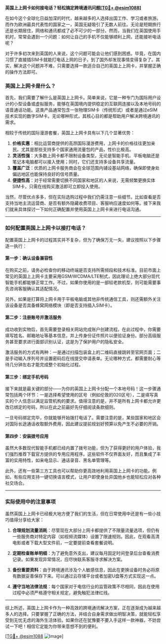 **英国上上网卡如何接电话？轻松搞定跨境通讯问题[[TG💪+ @esim1088](https://t.me/s/esim1088)]**

在如今这个全球化日益加深的时代，越来越多的人选择出国工作、学习或者旅游。而作为欧洲最具代表性的国家之一，英国无疑吸引了无数人前往。无论是短期旅行还是长期居住，网络和通讯都成了必不可少的一部分。然而，当我们在英国使用手机时，常常会遇到一个问题：如何让自己的手机不仅能够顺利上网，还能接听电话呢？

对于许多初次来到英国的人来说，这个问题可能会让他们感到困惑。毕竟，在国内习惯了直接插SIM卡就能打电话上网的日子，到了国外却发现事情变得复杂了。其实，解决这个问题并不难，只需要选择一款适合自己的英国上上网卡，并掌握正确的操作方法即可。

### 英国上上网卡是什么？

首先，我们需要了解什么是英国上上网卡。简单来说，它是一种专门为国际用户设计的小型设备或虚拟服务，能够在英国境内提供稳定的互联网连接以及本地号码的语音通话功能。这类产品通常包含一张物理SIM卡（传统形式）或者是通过eSIM技术实现的数字SIM卡。无论哪种形式，其核心目的都是帮助用户解决跨境通讯的需求。

相较于传统的国际漫游套餐，英国上上网卡具有以下几个显著优势：

1. **价格实惠**：相比运营商提供的高昂国际漫游费用，上网卡的价格往往更加亲民。尤其是那些支持多个国家通用流量包的产品，性价比极高。
2. **灵活性强**：大多数上网卡都不限制设备类型，无论是智能手机、平板电脑还是笔记本电脑都可以接入使用；同时，它们还支持多设备共享流量。
3. **覆盖广泛**：优质的上网卡服务商会在全球范围内铺设基站网络，确保即使身处偏远地区也能保持良好的信号质量。
4. **便捷性高**：对于经常需要切换不同国家和地区的人来说，无需频繁更换实体SIM卡，只需在线购买激活即可立即投入使用。

当然，尽管优点多多，但在实际选购过程中我们仍需注意一些细节。比如查看是否支持当地主流运营商、是否有额外隐藏收费项目、客服响应速度如何等。接下来我们就来具体探讨一下如何正确配置并使用英国上上网卡来进行电话沟通。

---

### 如何配置英国上上网卡以接打电话？

配置英国上上网卡的过程其实并不复杂，但为了确保万无一失，建议按照以下步骤逐一执行：

#### 第一步：确认设备兼容性

在购买之前，请务必检查你的移动终端是否支持所需频段和技术标准。目前市面上常见的英国上上网卡主要采用GSM/WCDMA/LTE制式，因此理论上绝大部分现代智能手机都能够正常工作。不过，如果你使用的是一部较老款机型，则可能需要事先咨询客服确认其适配情况。

另外，如果是打算将上网卡用于平板电脑或其他非传统通信工具，则还需额外关注该设备是否具备蜂窝网络模块（即是否支持插入SIM卡）。

#### 第二步：注册账号并激活服务

成功收到实物后，首先需要登录相关网站完成账户创建流程。在此过程中，你需要填写姓名、邮箱地址等基本信息，并上传身份证件照片以便验证身份。部分高级服务甚至要求进行面部识别认证，这是为了保护用户的隐私安全。

激活服务的方式有两种：一是通过扫描包装盒上的二维码直接跳转至官网页面；二是手动输入序列号并设置密码后在线提交申请表单。无论哪种方式，都需要耐心等待几分钟左右才能完成整个初始化过程。

#### 第三步：绑定手机号码

接下来就是最关键的部分——为你的英国上上网卡分配一个本地号码！这一步骤通常包括两个环节：一是选择希望使用的区号（例如伦敦的020区号），二是填写真实的个人信息以满足监管机构的要求。值得注意的是，并不是所有上网卡都允许更改已绑定的号码，所以在此之前最好先仔细阅读条款细则。

一旦号码绑定完毕，你就能够开始拨打电话了。需要注意的是，某些国家和地区会对国际长途通话收取额外费用，因此建议提前规划好预算以免产生不必要的开销。

#### 第四步：安装拨号应用

虽然大多数现代智能手机都已经内置了拨号功能，但为了获得更好的用户体验，我们强烈推荐下载官方提供的专用应用程序。这些软件不仅界面友好，而且集成了丰富的实用特性，如来电显示、通话录音、黑名单管理等。

此外，还有一些第三方工具也可以帮助你更高效地利用英国上上网卡的功能。例如，有些应用支持一键切换语言模式，让用户即使身处异国他乡也能轻松应对各种社交场合。

---

### 实际使用中的注意事项

虽然英国上上网卡已经极大地方便了我们的生活，但在日常使用中还是有一些小技巧值得分享给大家：

1. **合理规划流量消耗**：尽管现在大部分上网卡都提供了不限量流量选项，但仍有一些服务商对特定内容（如视频流媒体）设置了限速规则。因此，在观看高清电影或者下载大型文件前，一定要提前查看套餐说明。

2. **定期检查账单明细**：为了避免意外支出，建议每月固定时间登录后台查看消费记录。如果发现异常情况，应尽快联系客服寻求解决方案。

3. **备份重要资料**：由于跨境通讯涉及个人敏感信息，因此在更换设备时务必将原有数据妥善保存下来。可以通过云存储平台或者加密U盘等方式实现这一点。

4. **遵守当地法律法规**：每个国家对于电信行业的监管政策不尽相同，因此在使用过程中必须严格遵守相关规定，避免触犯法律红线。

---

综上所述，英国上上网卡作为一种高效的跨境通讯解决方案，正在逐渐成为越来越多人的选择。只要掌握了正确的方法，并结合自身需求做出明智决策，就能轻松享受到无忧无虑的海外生活体验。如果你还在犹豫要不要入手这样一款神器，不妨尝试一下吧！相信它定能为你带来意想不到的便利。

[[TG💪+ @esim1088](https://t.me/s/esim1088) ![Image](https://i.postimg.cc/4NQfJmqS/Snipaste-2025-05-13-00-14-12.png)]